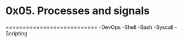 # 0x05. Processes and signals

===========================
-DevOps
-Shell
-Bash
-Syscall
-Scripting
